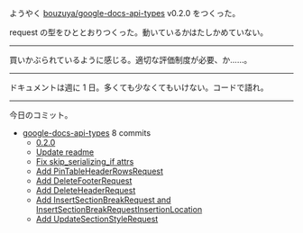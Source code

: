 ようやく [bouzuya/google-docs-api-types] v0.2.0 をつくった。

request の型をひととおりつくった。動いているかはたしかめていない。

---

買いかぶられているように感じる。適切な評価制度が必要、か……。

---

ドキュメントは週に 1 日。多くても少なくてもいけない。コードで語れ。

---

今日のコミット。

- [google-docs-api-types](https://github.com/bouzuya/google-docs-api-types) 8 commits
  - [0.2.0](https://github.com/bouzuya/google-docs-api-types/commit/4cb74ae2c12d9eda34ba5d5c90be86532bfe6369)
  - [Update readme](https://github.com/bouzuya/google-docs-api-types/commit/c909252e57107a86ce5c305af767df11f82d17be)
  - [Fix skip_serializing_if attrs](https://github.com/bouzuya/google-docs-api-types/commit/73f51127017fd9edc177c33707c72f337df898ee)
  - [Add PinTableHeaderRowsRequest](https://github.com/bouzuya/google-docs-api-types/commit/8e51dd87fa205a0862f0b6c916cbb0295a50ee77)
  - [Add DeleteFooterRequest](https://github.com/bouzuya/google-docs-api-types/commit/4f819f85aec03d76bde4bf2cb7e56e4ce1f2862b)
  - [Add DeleteHeaderRequest](https://github.com/bouzuya/google-docs-api-types/commit/285b70a96783b916ac0247e21e4e0de2d817187e)
  - [Add InsertSectionBreakRequest and InsertSectionBreakRequestInsertionLocation](https://github.com/bouzuya/google-docs-api-types/commit/e34040c2bd843b6b1e21f9dc442e747928771c4e)
  - [Add UpdateSectionStyleRequest](https://github.com/bouzuya/google-docs-api-types/commit/0bf10016e1d22a4868a3c14eb7d29a431477af92)

[bouzuya/google-docs-api-types]: https://github.com/bouzuya/google-docs-api-types
